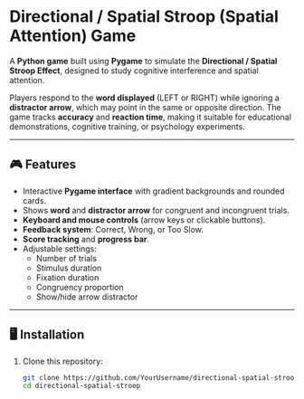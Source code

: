 # Directional / Spatial Stroop (Spatial Attention) Game

A **Python game** built using **Pygame** to simulate the **Directional / Spatial Stroop Effect**, designed to study cognitive interference and spatial attention.  

Players respond to the **word displayed** (LEFT or RIGHT) while ignoring a **distractor arrow**, which may point in the same or opposite direction. The game tracks **accuracy** and **reaction time**, making it suitable for educational demonstrations, cognitive training, or psychology experiments.

---

## 🎮 Features

- Interactive **Pygame interface** with gradient backgrounds and rounded cards.
- Shows **word** and **distractor arrow** for congruent and incongruent trials.
- **Keyboard and mouse controls** (arrow keys or clickable buttons).
- **Feedback system**: Correct, Wrong, or Too Slow.
- **Score tracking** and **progress bar**.
- Adjustable settings:
  - Number of trials
  - Stimulus duration
  - Fixation duration
  - Congruency proportion
  - Show/hide arrow distractor

---

## 🖥️ Installation

1. Clone this repository:
   ```bash
   git clone https://github.com/YourUsername/directional-spatial-stroop.git
   cd directional-spatial-stroop

